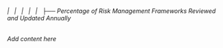 ###### |   |   |   |   |   ├── Percentage of Risk Management Frameworks Reviewed and Updated Annually

*Add content here*